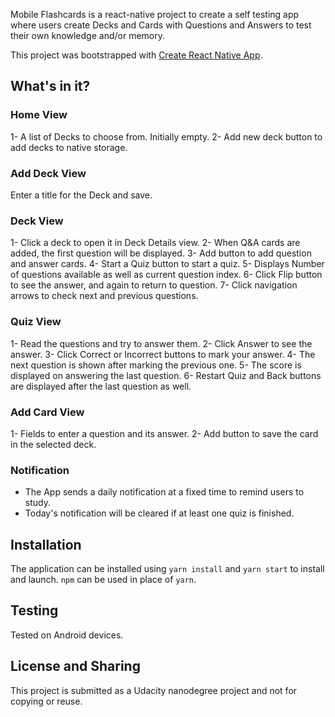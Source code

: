 Mobile Flashcards is a react-native project to create a self testing app where users create Decks and Cards with Questions and Answers to test their own knowledge and/or memory.

This project was bootstrapped with [Create React Native App](https://github.com/react-community/create-react-native-app).

## What's in it?

### Home View

1- A list of Decks to choose from. Initially empty.
2- Add new deck button to add decks to native storage.

### Add Deck View

Enter a title for the Deck and save.

### Deck View

1- Click a deck to open it in Deck Details view.
2- When Q&A cards are added, the first question will be displayed.
3- Add button to add question and answer cards.
4- Start a Quiz button to start a quiz.
5- Displays Number of questions available as well as current question index.
6- Click Flip button to see the answer, and again to return to question.
7- Click navigation arrows to check next and previous questions.

### Quiz View

1- Read the questions and try to answer them.
2- Click Answer to see the answer.
3- Click Correct or Incorrect buttons to mark your answer.
4- The next question is shown after marking the previous one.
5- The score is displayed on answering the last question.
6- Restart Quiz and Back buttons are displayed after the last question as well.

### Add Card View

1- Fields to enter a question and its answer.
2- Add button to save the card in the selected deck.

### Notification

* The App sends a daily notification at a fixed time to remind users to study.
* Today's notification will be cleared if at least one quiz is finished.

## Installation

The application can be installed using `yarn install` and `yarn start` to install and launch. 
`npm` can be used in place of `yarn`.


## Testing

Tested on Android devices.


## License and Sharing 

This project is submitted as a Udacity nanodegree project and not for copying or reuse.